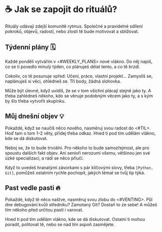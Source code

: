 # ☕️ Jak se zapojit do rituálů?
Rituály udávají zdejší komunitě rytmus. Společné a pravidelné sdílení pokroků, objevů, radostí, nebo zlostí tě bude motivovat a sbližovat.

## Týdenní plány 🗓️
Každé pondělí vytvářím v <#WEEKLY_PLANS> nové vlákno. Do něj napiš, co se ti povedlo minulý týden, co plánuješ dělat tento, a co tě brzdí.

Cokoliv, co tě posunuje vpřed: Učení, práce, vlastní projekt… Zamyslíš se, naplánuješ si věci, ohlédneš se. Tři body, žádná slohovka.

Může být úlevné, když uvidíš, že se v tom všichni plácají stejně jako ty. A třeba zahlédneš někoho, kdo se věnuje podobným věcem jako ty, a s kým by šlo třeba vytvořit skupinku.

## Můj dnešní objev 💡
Pokaždé, když se naučíš něco nového, nasměruj svou radost do <#TIL>. Hoď tam o tom 1–2 věty, přidej třeba odkaz. Hned ti pod tím udělám vlákno, kde se dá diskutovat.

Neboj se, že to bude triviální. Pro někoho to bude samozřejmost, ale pro spoustu dalších fakt objev. Ani senioři nerozumí všemu, většinou jen své úzké specializaci, a rádi se něco přiučí.

Když to uvedeš hranatými závorkami s pár klíčovými slovy, třeba `[Python, Git]`, pomůžeš ostatním rychle pochopit, jakých témat se tvůj tip týká.

## Past vedle pasti 🔥
Pokaždé, když tě něco naštve, nasměruj svou zlobu do <#VENTING>. Půl dne debugování kvůli středníku? Zamotaný Git? Dostaň to ze sebe! A můžeš tím někoho před určitou pastí i varovat.

Hned ti pod tím udělám vlákno, kde se dá diskutovat. Ostatní ti mohou poradit, politovat tě, nebo se nad tím aspoň zasmějete.
